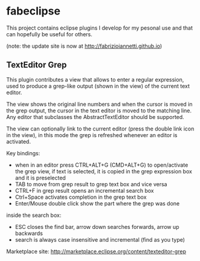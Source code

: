 fabeclipse
==========

This project contains eclipse plugins I develop for my pesonal use and that can hopefully be useful for others.

(note: the update site is now at http://fabrizioiannetti.github.io)

TextEditor Grep
---------------

This plugin contributes a view that allows to enter a regular expression, used to produce a grep-like output
(shown in the view) of the current text editor.

The view shows the original line numbers and when the cursor is moved in the grep output, the cursor in the
text editor is moved to the matching line.
Any editor that subclasses the AbstractTextEditor should be supported.

The view can optionally link to the current editor (press the double link icon in the view), in this mode
the grep is refreshed whenever an editor is activated.

Key bindings:
* when in an editor press CTRL+ALT+G (CMD+ALT+G) to open/activate the grep view, if text is selected, it is copied in the grep expression box and it is preselected
* TAB to move from grep result to grep text box and vice versa
* CTRL+F in grep result opens an incremental search box
* Ctrl+Space activates completion in the grep text box
* Enter/Mouse double click show the part where the grep was done

inside the search box:
* ESC closes the find bar, arrow down searches forwards, arrow up backwards
* search is always case insensitive and incremental (find as you type)

Marketplace site: http://marketplace.eclipse.org/content/texteditor-grep
